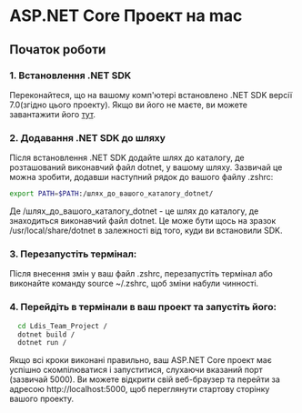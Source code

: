 # ASP.NET Core Проект на mac


## Початок роботи

### 1. Встановлення .NET SDK

Переконайтеся, що на вашому комп'ютері встановлено .NET SDK версії 7.0(згідно цього проекту). Якщо ви його не маєте, ви можете завантажити його [тут](https://dotnet.microsoft.com/en-us/download/dotnet/7.0).

### 2. Додавання .NET SDK до шляху

Після встановлення .NET SDK додайте шлях до каталогу, де розташований виконавчий файл dotnet, у вашому шляху. Зазвичай це можна зробити, додавши наступний рядок до вашого файлу .zshrc:

```bash
export PATH=$PATH:/шлях_до_вашого_каталогу_dotnet/ 
```
Де /шлях_до_вашого_каталогу_dotnet - це шлях до каталогу, де знаходиться виконавчий файл dotnet. Це може бути щось на зразок /usr/local/share/dotnet в залежності від того, куди ви встановили SDK.

### 3. Перезапустіть термінал:
Після внесення змін у ваш файл .zshrc, перезапустіть термінал або виконайте команду source ~/.zshrc, щоб зміни набули чинності.

### 4. Перейдіть в термінали в ваш проект та запустіть його:
```bash
  cd Ldis_Team_Project /
  dotnet build /
  dotnet run /
```
Якщо всі кроки виконані правильно, ваш ASP.NET Core проект має успішно скомпілюватися і запуститися, слухаючи вказаний порт (зазвичай 5000). 
Ви можете відкрити свій веб-браузер та перейти за адресою http://localhost:5000, щоб переглянути стартову сторінку вашого проекту. 

